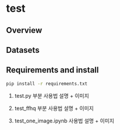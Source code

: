 # test

## Overview


## Datasets


## Requirements and install

```bash
pip install -r requirements.txt
```

1. test.py 부분 사용법 설명 + 이미지




2. test_ffhq 부분 사용법 설명 + 이미지



3. test_one_image.ipynb 사용법 설명 + 이미지


